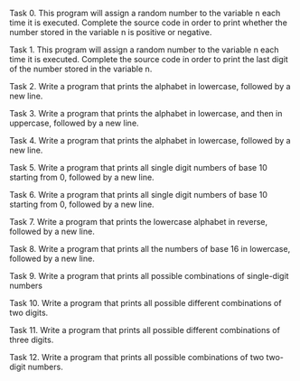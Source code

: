Task 0. This program will assign a random number to the variable n each time it is executed. Complete the source code in order to print whether the number stored in the variable n is positive or negative.

Task 1. This program will assign a random number to the variable n each time it is executed. Complete the source code in order to print the last digit of the number stored in the variable n.

Task 2. Write a program that prints the alphabet in lowercase, followed by a new line.

Task 3. Write a program that prints the alphabet in lowercase, and then in uppercase, followed by a new line.

Task 4. Write a program that prints the alphabet in lowercase, followed by a new line.

Task 5. Write a program that prints all single digit numbers of base 10 starting from 0, followed by a new line.

Task 6. Write a program that prints all single digit numbers of base 10 starting from 0, followed by a new line.

Task 7. Write a program that prints the lowercase alphabet in reverse, followed by a new line.

Task 8. Write a program that prints all the numbers of base 16 in lowercase, followed by a new line.

Task 9. Write a program that prints all possible combinations of single-digit numbers

Task 10. Write a program that prints all possible different combinations of two digits.



Task 11. Write a program that prints all possible different combinations of three digits.



Task 12. Write a program that prints all possible combinations of two two-digit numbers.
